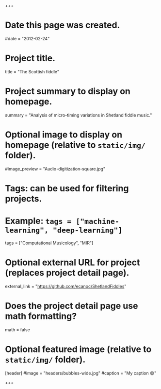 +++
# Date this page was created.
#date = "2012-02-24"

# Project title.
title = "The Scottish fiddle"

# Project summary to display on homepage.
summary = "Analysis of micro-timing variations in Shetland fiddle music."

# Optional image to display on homepage (relative to `static/img/` folder).
#image_preview = "Audio-digitization-square.jpg"

# Tags: can be used for filtering projects.
# Example: `tags = ["machine-learning", "deep-learning"]`
tags = ["Computational Musicology", "MIR"]

# Optional external URL for project (replaces project detail page).
external_link = "https://github.com/ecanoc/ShetlandFiddles"

# Does the project detail page use math formatting?
math = false

# Optional featured image (relative to `static/img/` folder).
[header]
#image = "headers/bubbles-wide.jpg"
#caption = "My caption :smile:"

+++

